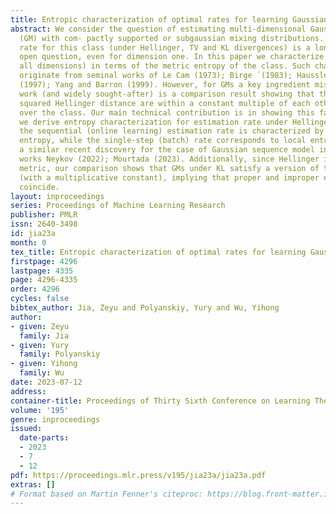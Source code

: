 ```yaml
---
title: Entropic characterization of optimal rates for learning Gaussian mixtures
abstract: We consider the question of estimating multi-dimensional Gaussian mixtures
  (GM) with com- pactly supported or subgaussian mixing distributions. Minimax estimation
  rate for this class (under Hellinger, TV and KL divergences) is a long-standing
  open question, even for dimension one. In this paper we characterize this rate (in
  all dimensions) in terms of the metric entropy of the class. Such characterizations
  originate from seminal works of Le Cam (1973); Birge ́ (1983); Haussler and Opper
  (1997); Yang and Barron (1999). However, for GMs a key ingredient missing from earlier
  work (and widely sought-after) is a comparison result showing that the KL and the
  squared Hellinger distance are within a constant multiple of each other uniformly
  over the class. Our main technical contribution is in showing this fact, from which
  we derive entropy characterization for estimation rate under Hellinger and KL. Interestingly,
  the sequential (online learning) estimation rate is characterized by the global
  entropy, while the single-step (batch) rate corresponds to local entropy, paralleling
  a similar recent discovery for the case of Gaussian sequence model in a pair of
  works Neykov (2022); Mourtada (2023). Additionally, since Hellinger is a proper
  metric, our comparison shows that GMs under KL satisfy a version of triangle inequality
  (with a multiplicative constant), implying that proper and improper estimation rates
  coincide.
layout: inproceedings
series: Proceedings of Machine Learning Research
publisher: PMLR
issn: 2640-3498
id: jia23a
month: 0
tex_title: Entropic characterization of optimal rates for learning Gaussian mixtures
firstpage: 4296
lastpage: 4335
page: 4296-4335
order: 4296
cycles: false
bibtex_author: Jia, Zeyu and Polyanskiy, Yury and Wu, Yihong
author:
- given: Zeyu
  family: Jia
- given: Yury
  family: Polyanskiy
- given: Yihong
  family: Wu
date: 2023-07-12
address: 
container-title: Proceedings of Thirty Sixth Conference on Learning Theory
volume: '195'
genre: inproceedings
issued:
  date-parts:
  - 2023
  - 7
  - 12
pdf: https://proceedings.mlr.press/v195/jia23a/jia23a.pdf
extras: []
# Format based on Martin Fenner's citeproc: https://blog.front-matter.io/posts/citeproc-yaml-for-bibliographies/
---
```

